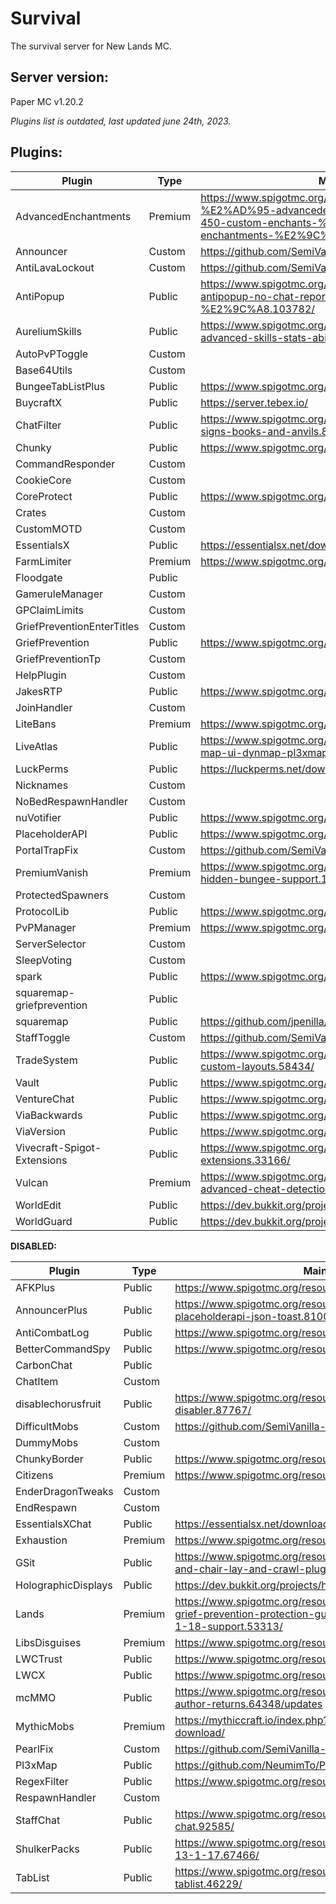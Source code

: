 # Survival

The survival server for New Lands MC.

## Server version:

Paper MC v1.20.2

_Plugins list is outdated, last updated june 24th, 2023._

## Plugins:

Plugin                      |   Type   |  Main Page  | Dev Build | Maintainer
--------------------------- | -------- | ----------- | --------- | -------------
AdvancedEnchantments        | Premium  | https://www.spigotmc.org/resources/1-8-1-18-1-%E2%AD%95-advancedenchantments-%E2%AD%90-450-custom-enchants-%E2%AD%90create-custom-enchantments-%E2%9C%85-50-sale.43058/ | | NA
Announcer                   | Custom   | https://github.com/SemiVanilla-MC/Announcer | | Badbird
AntiLavaLockout             | Custom   | https://github.com/SemiVanilla-MC/AntiLavaLogout | | Badbird
AntiPopup                   | Public   | https://www.spigotmc.org/resources/%E2%9C%A8-antipopup-no-chat-reports-and-popup-%E2%9C%A8.103782/ | | NA
AureliumSkills              | Public   | https://www.spigotmc.org/resources/aurelium-skills-advanced-skills-stats-abilities-and-more.81069/ | | NA
AutoPvPToggle               | Custom   | | https://github.com/superminecraftservers/AutoPvPToggle| Badbird
Base64Utils                 | Custom   | | https://github.com/Badbird5907/Base64Utils | Badbird
BungeeTabListPlus           | Public   | https://www.spigotmc.org/resources/bungeetablistplus.313/ | https://ci.codecrafter47.de/job/BungeeTabListPlus/ | NA
BuycraftX                   | Public   | https://server.tebex.io/ | | NA
ChatFilter                  | Public   | https://www.spigotmc.org/resources/chatfilter-filter-chat-signs-books-and-anvils.81652/ | | NA
Chunky                      | Public   | https://www.spigotmc.org/resources/chunky.81534/ | | NA
CommandResponder            | Custom   | | https://github.com/SemiVanilla-MC/CommandResponder | Alen_Alex
CookieCore                  | Custom   | | https://github.com/SemiVanilla-MC/CookieCore | Cookie
CoreProtect                 | Public   | https://www.spigotmc.org/resources/coreprotect.8631/ | | NA
Crates                      | Custom   | | https://github.com/superminecraftservers/Crates | Badbird
CustomMOTD                  | Custom   | | https://github.com/SemiVanilla-MC/CustomMOTD | Destro
EssentialsX                 | Public   | https://essentialsx.net/downloads.html | | NA
FarmLimiter                 | Premium  | https://www.spigotmc.org/resources/farm-limiter.1419/ | | NA
Floodgate                   | Public   | | https://github.com/GeyserMC/Floodgate/ | NA
GameruleManager             | Custom   | | https://github.com/SemiVanilla-MC/GameruleManager | Destro
GPClaimLimits               | Custom   | | https://github.com/SemiVanilla-MC/GPClaimLimits | Destro
GriefPreventionEnterTitles  | Custom   | | ? | Badbird
GriefPrevention             | Public   | https://www.spigotmc.org/resources/griefprevention.1884/ | https://ci.appveyor.com/project/RoboMWM39862/griefprevention/history | NA
GriefPreventionTp           | Custom   | | ? | Badbird
HelpPlugin                  | Custom   | | https://github.com/SemiVanilla-MC/HelpPlugin | Badbird
JakesRTP                    | Public   | https://www.spigotmc.org/resources/jakes-rtp.80201/ | | NA
JoinHandler                 | Custom   | | https://github.com/SemiVanilla-MC/JoinHandler | Cookie
LiteBans                    | Premium  | https://www.spigotmc.org/resources/litebans.3715/ | | NA
LiveAtlas                   | Public   | https://www.spigotmc.org/resources/liveatlas-alternative-map-ui-dynmap-pl3xmap-squaremap.86939/ | | NA
LuckPerms                   | Public   | https://luckperms.net/download | | NA
Nicknames                   | Custom   | | https://github.com/superminecraftservers/Nicknames | Badbird
NoBedRespawnHandler         | Custom   | | https://github.com/SemiVanilla-MC/NoBedRespawnHandler | Badbird
nuVotifier                  | Public   | https://www.spigotmc.org/resources/nuvotifier.13449/ | | NA
PlaceholderAPI              | Public   | https://www.spigotmc.org/resources/placeholderapi.6245/ | | NA
PortalTrapFix               | Custom   | https://github.com/SemiVanilla-MC/PortalTrapFix | | Badbird
PremiumVanish               | Premium  | https://www.spigotmc.org/resources/premiumvanish-stay-hidden-bungee-support.14404/ | | NA
ProtectedSpawners           | Custom   | | https://github.com/SemiVanilla-MC/ProtectedSpawners | Destro
ProtocolLib                 | Public   | https://www.spigotmc.org/resources/protocollib.1997/ | https://ci.dmulloy2.net/job/ProtocolLib/lastSuccessfulBuild/ | NA
PvPManager                  | Premium  | https://www.spigotmc.org/resources/pvpmanager.10610/ | | NA
ServerSelector              | Custom   | | https://github.com/SemiVanilla-MC/ServerSelector | Badbird
SleepVoting                 | Custom   | | https://github.com/SemiVanilla-MC/SleepVoting | Badbird
spark                       | Public   | https://www.spigotmc.org/resources/spark.57242/ | | NA
squaremap-griefprevention   | Public   | | https://github.com/jpenilla/squaremap-addons | NA
squaremap                   | Public   | https://github.com/jpenilla/squaremap | https://jenkins.jpenilla.xyz/job/squaremap/ | NA
StaffToggle                 | Custom   | https://github.com/SemiVanilla-MC/StaffToggle | | Badbird
TradeSystem                 | Public   | https://www.spigotmc.org/resources/trade-system-custom-layouts.58434/ | | NA
Vault                       | Public   | https://www.spigotmc.org/resources/vault.34315/ | | NA
VentureChat                 | Public   | https://www.spigotmc.org/resources/venturechat.771/ | | NA
ViaBackwards                | Public   | https://www.spigotmc.org/resources/viabackwards.27448/ | | NA
ViaVersion                  | Public   | https://www.spigotmc.org/resources/viaversion.19254/ | | NA
Vivecraft-Spigot-Extensions | Public   | https://www.spigotmc.org/resources/vivecraft-spigot-extensions.33166/ | https://github.com/jrbudda/Vivecraft_Spigot_Extensions | NA
Vulcan                      | Premium  | https://www.spigotmc.org/resources/vulcan-anti-cheat-advanced-cheat-detection-1-7-1-18-1.83626/ | | NA
WorldEdit                   | Public   | https://dev.bukkit.org/projects/worldedit/files | https://builds.enginehub.org/job/worldedit?branch=master | NA
WorldGuard                  | Public   | https://dev.bukkit.org/projects/worldguard/files | https://builds.enginehub.org/job/worldguard | NA

**DISABLED:**

Plugin                      |   Type   |  Main Page  | Dev Build | Maintainer
--------------------------- | -------- | ----------- | --------- | -------------
AFKPlus                     | Public   | https://www.spigotmc.org/resources/afk.35065/ | | NA
AnnouncerPlus               | Public   | https://www.spigotmc.org/resources/announcer-plus-hex-rgb-placeholderapi-json-toast.81005/ | | NA
AntiCombatLog               | Public   | https://www.spigotmc.org/resources/anticombatlog.94540/ | | NA
BetterCommandSpy            | Public   | https://www.spigotmc.org/resources/bettercommandspy.84030/ | | NA
CarbonChat                  | Public   | | https://github.com/Hexaoxide/Carbon | NA
ChatItem                    | Custom   | | https://github.com/SemiVanilla-MC/ChatItem | Destro
disablechorusfruit          | Public   | https://www.spigotmc.org/resources/chorus-fruit-disabler.87767/ | | NA
DifficultMobs               | Custom   | https://github.com/SemiVanilla-MC/DifficultMobs | | Badbird
DummyMobs                   | Custom   | | https://github.com/SemiVanilla-MC/DummyMobs | Alen_Alex
ChunkyBorder                | Public   | https://www.spigotmc.org/resources/chunkyborder.84278/ | | NA
Citizens                    | Premium  | https://www.spigotmc.org/resources/citizens.13811/ | https://ci.citizensnpcs.co/job/Citizens2/ | NA
EnderDragonTweaks           | Custom   | | https://github.com/SemiVanilla-MC/EnderDragonTweaks | Destro
EndRespawn                  | Custom   | | https://github.com/SemiVanilla-MC/EndRespawn | Badbird
EssentialsXChat             | Public   | https://essentialsx.net/downloads.html | | NA
Exhaustion                  | Premium  | https://www.spigotmc.org/resources/exhaustion.73031/ | | NA
GSit                        | Public   | https://www.spigotmc.org/resources/gsit-modern-sit-seat-and-chair-lay-and-crawl-plugin-1-14-x-1-18-x.62325/ | | NA
HolographicDisplays         | Public   | https://dev.bukkit.org/projects/holographic-displays | https://ci.codemc.io/job/filoghost/job/HolographicDisplays/changes | NA
Lands                       | Premium  | https://www.spigotmc.org/resources/lands-land-claim-plugin-grief-prevention-protection-gui-management-nations-wars-1-18-support.53313/ | | NA
LibsDisguises               | Premium  | https://www.spigotmc.org/resources/libs-disguises.32453/ | | NA
LWCTrust                    | Public   | https://www.spigotmc.org/resources/lwc-trust.75580/ | | NA
LWCX                        | Public   | https://www.spigotmc.org/resources/lwc-extended.69551/ | | NA
mcMMO                       | Public   | https://www.spigotmc.org/resources/official-mcmmo-original-author-returns.64348/updates | | NA
MythicMobs                  | Premium  | https://mythiccraft.io/index.php?pages/official-mythicmobs-download/ | | NA
PearlFix                    | Custom   | https://github.com/SemiVanilla-MC/PearlFix | | Badbird
Pl3xMap                     | Public   | https://github.com/NeumimTo/Pl3xMap | | NA
RegexFilter                 | Public   | https://www.spigotmc.org/resources/regexfilter.96416/ | | NA
RespawnHandler              | Custom   | | https://github.com/SemiVanilla-MC/RespawnHandler | Cookie
StaffChat                   | Public   | https://www.spigotmc.org/resources/1-7-1-18-staff-chat.92585/ | | NA
ShulkerPacks                | Public   | https://www.spigotmc.org/resources/shulker-backpacks-1-13-1-17.67466/ | | NA
TabList                     | Public   | https://www.spigotmc.org/resources/animated-tab-tablist.46229/ | | NA
